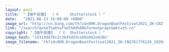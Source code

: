 ```yaml
---
layout: post
title:  "【端午安康】 （ © 	Shutterstock ）"
date:   "2021-06-13 16:00:00 +0800"
image_url: "http://cn.bing.com/th?id=OHR.DragonBoatFestival2021_ZH-CN2761776128_1920x1080.jpg&rf=LaDigue_1920x1080.jpg&pid=hp"
link: "/search?q=%e7%ab%af%e5%8d%88&form=hpcapt&mkt=zh-cn"
copyright: "【端午安康】 （ © 	Shutterstock ）"
image_hash: "15319dd78c2c3645dd3ceb8a942e418e"
image_filename: "th?id=OHR.DragonBoatFestival2021_ZH-CN2761776128_1920x1080.jpg&rf=LaDigue_1920x1080.jpg&pid=hp"
---
```

